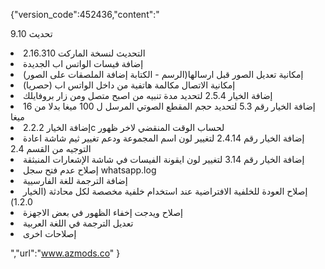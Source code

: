 {"version_code":452436,"content":"
<p>تحديث 9.10</p>

<li>التحديث لنسخة الماركت 2.16.310</li>
<li>إضافة فيسات الواتس اب الجديدة</li>
<li>إمكانية تعديل الصور قبل ارسالها(الرسم - الكتابة إضافة الملصقات على الصور)</li>
<li>(حصريا) إمكانية الاتصال مكالمة هاتفية من داخل الواتس اب</li>
<li>إضافة الخيار 2.5.4 لتحديد مدة تنبيه من اصبح متصل ومن زار بروفايلك</li>
<li>إضافة الخيار رقم 5.3 لتحديد حجم المقطع الصوتي المرسل ل 100 ميغا بدلا من 16 ميغا</li>
<li>إضافة الخيار 2.2.2c لحساب الوقت المنقضي لاخر ظهور </li>
<li>إضافة الخيار رقم 2.4.14 لتغيير لون اسم المجموعة ودعم تغيير ثيم شاشة اعادة التوجيه من القسم 2.4</li>
<li>إضافة الخيار رقم 3.14 لتغيير لون ايقونة الفيسات في شاشة الإشعارات المنبثقة</li>
<li>إصلاح عدم فتح سجل whatsapp.log</li>
<li>إضافة الترجمة للغة الفارسيية</li>
<li>إصلاح العودة للخلفية الافتراضية عند استخدام خلفية مخصصة لكل محادثة (الخيار 1.2.0)</li>
<li>إصلاح ويدجت إخفاء الظهور في بعض الاجهزة</li>
<li>تعديل الترجمة في اللغة العربية</li>
<li>إصلاحات اخرى</li>

","url":"www.azmods.co"
}
